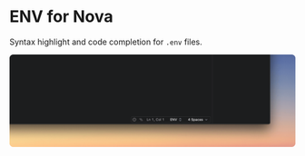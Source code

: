 # ENV for Nova

Syntax highlight and code completion for `.env` files.

![env](https://github.com/henrikdahl/nova-env/raw/master/ENV.novaextension/screenshot.png)